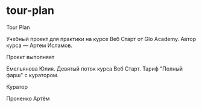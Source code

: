 # tour-plan

Tour Plan

Учебный проект для практики на курсе Веб Старт от Glo Academy. Автор курса — Артем Исламов.

Проект выполняет

Емельянова Юлия. Девятый поток курса Веб Старт. Тариф "Полный фарш" с куратором.

Куратор

Проненко Артём
